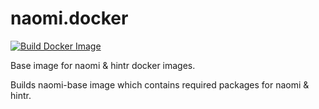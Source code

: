 # naomi.docker

[![Build Docker Image](https://github.com/hivtools/naomi.docker/actions/workflows/docker.yaml/badge.svg)](https://github.com/mrc-ide/naomi.docker/actions/workflows/docker.yaml)

Base image for naomi & hintr docker images.

Builds naomi-base image which contains required packages for naomi & hintr.
